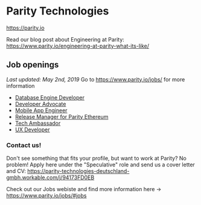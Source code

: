 # Parity Technologies
https://parity.io

Read our blog post about Engineering at Parity: https://www.parity.io/engineering-at-parity-what-its-like/

## Job openings

*Last updated: May 2nd, 2019*
Go to https://www.parity.io/jobs/ for more information

- [Database Engine Developer](https://parity-technologies-deutschland-gmbh.workable.com/j/D0D753345C)
- [Developer Advocate](https://parity-technologies-deutschland-gmbh.workable.com/j/345F29062D)
- [Mobile App Engineer](https://parity-technologies-deutschland-gmbh.workable.com/j/16BFCF924F)
- [Release Manager for Parity Ethereum](https://parity-technologies-deutschland-gmbh.workable.com/j/53A9C7D961)
- [Tech Ambassador](https://parity-technologies-deutschland-gmbh.workable.com/j/360E3B7B70)
- [UX Developer](https://parity-technologies-deutschland-gmbh.workable.com/j/BE9839FA42)



### Contact us!
Don't see something that fits your profile, but want to work at Parity? No problem! Apply here under the "Speculative" role and send us a cover letter and CV: https://parity-technologies-deutschland-gmbh.workable.com/j/94173FD0EB

Check out our Jobs webiste and find more information here -> https://www.parity.io/jobs/#jobs
